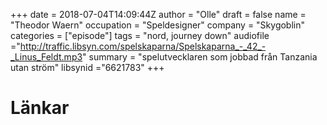 +++
date = 2018-07-04T14:09:44Z
author = "Olle"
draft = false
name = "Theodor Waern"
occupation = "Speldesigner"
company = "Skygoblin"
categories = ["episode"]
tags = "nord, journey down"
audiofile ="http://traffic.libsyn.com/spelskaparna/Spelskaparna_-_42_-_Linus_Feldt.mp3"
summary = "spelutvecklaren som jobbad från Tanzania utan ström"
libsynid ="6621783"
+++

# Länkar
